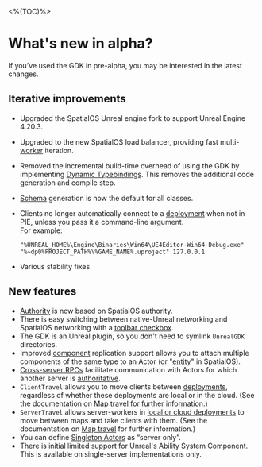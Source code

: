 <%(TOC)%>
# What's new in alpha?

If you’ve used the GDK in pre-alpha, you may be interested in the latest changes.

## Iterative improvements
- Upgraded the SpatialOS Unreal engine fork to support Unreal Engine 4.20.3.
- Upgraded to the new SpatialOS load balancer, providing fast multi-[worker]({{urlRoot}}/content/glossary#workers) iteration.
- Removed the incremental build-time overhead of using the GDK by implementing [Dynamic Typebindings]({{urlRoot}}/content/glossary#dynamic-typebindings). This removes the additional code generation and compile step.
- [Schema]({{urlRoot}}/content/glossary#dynamic-typebindings) generation is now the default for all classes.
- Clients no longer automatically connect to a [deployment]({{urlRoot}}/content/glossary#deployment) when not in PIE, unless you pass it a command-line argument. <br/>
For example: 

    ```
    "%UNREAL_HOME%\Engine\Binaries\Win64\UE4Editor-Win64-Debug.exe" "%~dp0%PROJECT_PATH%\%GAME_NAME%.uproject" 127.0.0.1
    ```
- Various stability fixes.

## New features
- [Authority]({{urlRoot}}/content/authority) is now based on SpatialOS authority.
- There is easy switching between native-Unreal networking and SpatialOS networking with a [toolbar checkbox]({{urlRoot}}/content/toolbars#switching-between-native-unreal-networking-and-spatialos-networking).
- The GDK is an Unreal plugin, so you don't need to symlink `UnrealGDK` directories.
- Improved [component]({{urlRoot}}/content/glossary#spatialos-component) replication support allows you to attach multiple components of the same type to an Actor (or "[entity]({{urlRoot}}/content/glossary#spatialos-entity)" in SpatialOS).
- [Cross-server RPCs]({{urlRoot}}/content/cross-server-rpcs) facilitate communication with Actors for which another server is [authoritative]({{urlRoot}}/content/authority).
- `ClientTravel` allows you to move clients between [deployments]({{urlRoot}}/content/glossary#deployment), regardless of whether these deployments are local or in the cloud. (See the documentation on [Map travel]({{urlRoot}}/content/map-travel) for further information.)
- `ServerTravel` allows server-workers in [local or cloud deployments]({{urlRoot}}/content/glossary#deployment) to move between maps and take clients with them. (See the documentation on [Map travel]({{urlRoot}}/content/map-travel) for further information.)
- You can define [Singleton Actors]({{urlRoot}}/content/singleton-actors) as “server only”.
- There is initial limited support for Unreal's Ability System Component. This is available on single-server implementations only.
